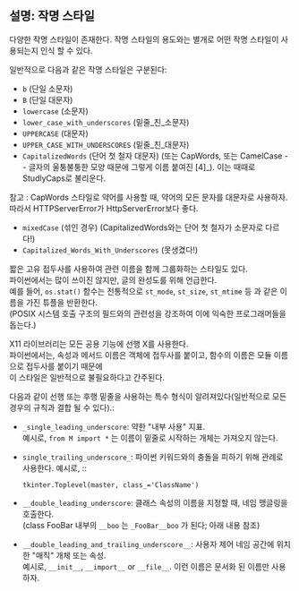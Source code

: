 설명: 작명 스타일
--------------------------

다양한 작명 스타일이 존재한다. 작명 스타일의 용도와는 별개로 어떤 작명 스타일이 사용되는지 인식 할 수 있다.

일반적으로 다음과 같은 작명 스타일은 구분된다:

- ``b`` (단일 소문자)
- ``B`` (단일 대문자)
- ``lowercase`` (소문자)
- ``lower_case_with_underscores`` (밑줄_친_소문자)
- ``UPPERCASE`` (대문자)
- ``UPPER_CASE_WITH_UNDERSCORES`` (밑줄_친_대문자)
- ``CapitalizedWords`` (단어 첫 철자 대문자) (또는 CapWords, 또는 CamelCase -- 글자의 울퉁불퉁한 모양 때문에 그렇게 이름 붙여진 [4]_).  이는 때때로 StudlyCaps로 불리운다.

참고 : CapWords 스타일로 약어를 사용할 때, 약어의 모든 문자를 대문자로 사용하자.
따라서 HTTPServerError가 HttpServerError보다 좋다.

- ``mixedCase`` (섞인 경우) (CapitalizedWords와는 단어 첫 철자가 소문자로 다르다!)
- ``Capitalized_Words_With_Underscores`` (못생겼다!)

짧은 고유 접두사를 사용하여 관련 이름을 함께 그룹화하는 스타일도 있다.  
파이썬에서는 많이 쓰이진 않지만, 글의 완성도를 위해 언급한다.  
예를 들어, ``os.stat()`` 함수는 전통적으로 ``st_mode``, ``st_size``, ``st_mtime`` 등 과 같은 이름을 가진 튜플을 반환한다.  
(POSIX 시스템 호출 구조의 필드와의 관련성을 강조하여 이에 익숙한 프로그래머들을 돕는다.)  

X11 라이브러리는 모든 공용 기능에 선행 X를 사용한다.  
파이썬에서는, 속성과 메서드 이름은 객체에 접두사를 붙이고, 함수의 이름은 모듈 이름으로 접두사를 붙이기 때문에  
이 스타일은 일반적으로 불필요하다고 간주된다. 

다음과 같이 선행 또는 후행 밑줄을 사용하는 특수 형식이 알려져있다(일반적으로 모든 경우의 규칙과 결합 될 수 있다).:  

- ``_single_leading_underscore``: 약한 "내부 사용" 지표.  
  예시로, ``from M import *`` 는 이름이 밑줄로 시작하는 개체는 가져오지 않는다.

- ``single_trailing_underscore_``: 파이썬 키워드와의 충돌을 피하기 위해 관례로 사용한다. 예시로, ::

      tkinter.Toplevel(master, class_='ClassName')

- ``__double_leading_underscore``: 클래스 속성의 이름을 지정할 때, 네임 맹글링을 호출한다.  
  (class FooBar 내부의 ``__boo`` 는 ``_FooBar__boo`` 가 된다; 아래 내용 참조)

- ``__double_leading_and_trailing_underscore__``: 사용자 제어 네임 공간에 위치한 "매직" 개체 또는 속성.  
  예시로, ``__init__``, ``__import__`` or ``__file__``. 이런 이름은 문서화 된 이름만 사용하자.
